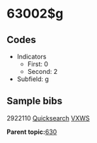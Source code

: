# 63002$g

## Codes

-   Indicators
    -   First: 0
    -   Second: 2
-   Subfield: g

## Sample bibs

2922110 [Quicksearch](https://search.library.yale.edu/catalog/2922110) [VXWS](http://prodorbis.library.yale.edu:7014/vxws/GetHoldingsService?bibId=2922110)

**Parent topic:**[630](../../tags/630/630.md)

